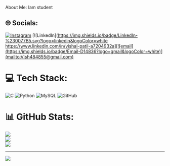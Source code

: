
About Me:
Iam student 


## 🌐 Socials:
[![Instagram](https://img.shields.io/badge/Instagram-%23E4405F.svg?logo=Instagram&logoColor=white)](https://instagram.com/Vishal_patil_30) [![LinkedIn](https://img.shields.io/badge/LinkedIn-%230077B5.svg?logo=linkedin&logoColor=white https://www.linkedin.com/in/vishal-patil-a7204932a][![email](https://img.shields.io/badge/Email-D14836?logo=gmail&logoColor=white)](mailto:Vish484855@gmail.com) 

# 💻 Tech Stack:
![C](https://img.shields.io/badge/c-%2300599C.svg?style=flat&logo=c&logoColor=white) ![Python](https://img.shields.io/badge/python-3670A0?style=flat&logo=python&logoColor=ffdd54) ![MySQL](https://img.shields.io/badge/mysql-4479A1.svg?style=flat&logo=mysql&logoColor=white) ![GitHub](https://img.shields.io/badge/github-%23121011.svg?style=flat&logo=github&logoColor=white)
# 📊 GitHub Stats:
![](https://github-readme-stats.vercel.app/api?username=Vishal3004v&theme=onedark&hide_border=false&include_all_commits=false&count_private=false)<br/>
![](https://nirzak-streak-stats.vercel.app/?user=Vishal3004v&theme=onedark&hide_border=false)<br/>
![](https://github-readme-stats.vercel.app/api/top-langs/?username=Vishal3004v&theme=onedark&hide_border=false&include_all_commits=false&count_private=false&layout=compact)

---
[![](https://visitcount.itsvg.in/api?id=Vishal3004v&icon=0&color=0)](https://visitcount.itsvg.in)

<!-- Proudly created with GPRM ( https://gprm.itsvg.in ) -->
